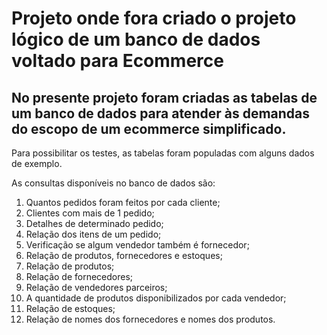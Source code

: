 # Projeto onde fora criado o projeto lógico de um banco de dados voltado para Ecommerce

## No presente projeto foram criadas as tabelas de um banco de dados para atender às demandas do escopo de um ecommerce simplificado. 

Para possibilitar os testes, as tabelas foram populadas com alguns dados de exemplo.

As consultas disponíveis no banco de dados são:

1. Quantos pedidos foram feitos por cada cliente;
2. Clientes com mais de 1 pedido;
3. Detalhes de determinado pedido;
4. Relação dos itens de um pedido;
5. Verificação se algum vendedor também é fornecedor;
6. Relação de produtos, fornecedores e estoques;
7. Relação de produtos;
8. Relação de fornecedores;
9. Relação de vendedores parceiros;
10. A quantidade de produtos disponibilizados por cada vendedor;
11. Relação de estoques;
12. Relação de nomes dos fornecedores e nomes dos produtos.